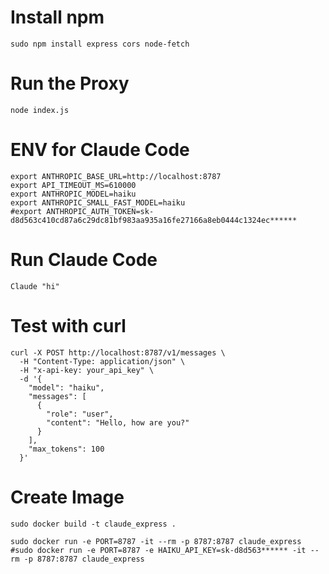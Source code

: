 # Install npm
```
sudo npm install express cors node-fetch
```

# Run the Proxy
```
node index.js
```

# ENV for Claude Code
```
export ANTHROPIC_BASE_URL=http://localhost:8787
export API_TIMEOUT_MS=610000
export ANTHROPIC_MODEL=haiku
export ANTHROPIC_SMALL_FAST_MODEL=haiku
#export ANTHROPIC_AUTH_TOKEN=sk-d8d563c410cd87a6c29dc81bf983aa935a16fe27166a8eb0444c1324ec******
```

# Run Claude Code
```
Claude "hi"
```

# Test with curl
```
curl -X POST http://localhost:8787/v1/messages \
  -H "Content-Type: application/json" \
  -H "x-api-key: your_api_key" \
  -d '{
    "model": "haiku",
    "messages": [
      {
        "role": "user",
        "content": "Hello, how are you?"
      }
    ],
    "max_tokens": 100
  }'
```

# Create Image
```
sudo docker build -t claude_express .
```
```
sudo docker run -e PORT=8787 -it --rm -p 8787:8787 claude_express
#sudo docker run -e PORT=8787 -e HAIKU_API_KEY=sk-d8d563****** -it --rm -p 8787:8787 claude_express
```

